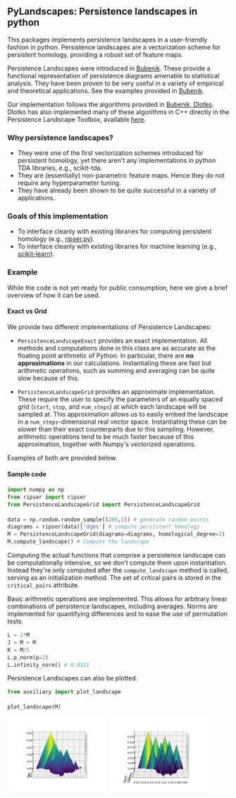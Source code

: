 ## PyLandscapes: Persistence landscapes in python

This packages implements persistence landscapes in a user-friendly
fashion in python. Persistence landscapes are a vectorization scheme for
persistent homology, providing a robust set of feature maps. 

Persistence Landscapes were introduced in 
[Bubenik](https://jmlr.org/papers/volume16/bubenik15a/bubenik15a.pdf).
These provide a functional representation of persistence diagrams amenable
to statistical analysis. They have been proven to be very useful in a variety
of empirical and theoretical applications. See the examples provided 
in [Bubenik](https://arxiv.org/abs/1810.04963).

Our implementation follows the algorithms provided in 
[Bubenik, Dlotko](https://www.sciencedirect.com/science/article/abs/pii/S0747717116300104).
Dlotko has also implemented many of these algorithms in C++ directly in the
Persistence Landscape Toolbox, available 
[here](https://www.math.upenn.edu/~dlotko/persistenceLandscape.html).


### Why persistence landscapes?
- They were one of the first vectorization schemes introduced for persistent
homology, yet there aren't any implementations in python TDA libraries, 
e.g., scikit-tda.
- They are (essentially) non-parametric feature maps. Hence they do not
require any hyperparameter tuning.
- They have already been shown to be quite successful in a variety of 
applications.

### Goals of this implementation
- To interface cleanly with existing libraries for computing persistent
homology (e.g., [ripser.py](https://github.com/scikit-tda/ripser.py)).
- To interface cleanly with existing libraries for machine learning
(e.g., [scikit-learn](https://scikit-learn.org/stable/index.html)).


### Example
While the code is not yet ready for public consumption, here we give a 
brief overview of how it can be used.

#### Exact vs Grid
We provide two different implementations of Persistence Landscapes:

- `PersistenceLandscapeExact` provides an exact implementation. All methods 
and computations done in this class are as accurate as the floating point
arithmetic of Python. In particular, there are **no approximations** in
our calculations. Instantiating these are fast but arithmetic operations,
such as summing and averaging can be quite slow because of this. 

- `PersistenceLandscapeGrid` provides an approximate implementation. These
require the user to specify the parameters of an equally spaced grid
(`start`, `stop`, and `num_steps`) at which each landscape will be sampled at.
This approximation allows us to easily embed the landscape in a `num_steps`-dimensional
real vector space. Instantiating these can be slower than their exact counterparts due
to this sampling. However, arithmetic operations tend to be much faster because
of this approximation, together with Numpy's vectorized operations.

Examples of both are provided below.

#### Sample code

```python
import numpy as np
from ripser import ripser
from PersistenceLandscapeGrid import PersistenceLandscapeGrid

data = np.random.random_sample((200,2)) # generate random points
diagrams = ripser(data)['dgms'] # compute persistent homology
M = PersistenceLandscapeGrid(diagrams=diagrams, homological_degree=1)
M.compute_landscape() # Compute the landscape
```
Computing the actual functions that comprise a persistence landscape can 
be computationally intensive, so we
don't compute them upon instantiation. Instead they're only computed 
after the `compute_landscape` method is called, serving as an initialization 
method. The set of critical pairs is stored in the `critical_pairs` attribute.

Basic arithmetic operations are implemented. This allows for
arbitrary linear combinations of persistence landscapes, including
averages. Norms are implemented for quantifying differences and to
ease the use of permutation tests.
```python
L = 2*M
J = M + M
K = M/5
L.p_norm(p=2)
L.infinity_norm() # 0.0311
```


Persistence Landscapes can also be plotted.
```python
from auxiliary import plot_landscape

plot_landscape(M)
```
<p float="left">
<img src="docs/PL_rand_sample.png" width = 45% />
<img src="docs/PL_bc_pl.png" width=45%>
</p>
